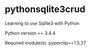 # pythonsqlite3crud
Learning to use Sqlite3 with Python

Python version == 3.4.4

Required module(s):
pyperclip==1.5.27
